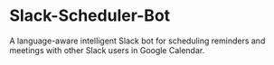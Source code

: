 # Slack-Scheduler-Bot
A language-aware intelligent Slack bot for scheduling reminders and meetings with other Slack users in Google Calendar. 
